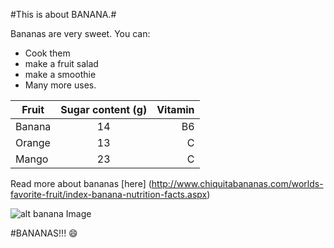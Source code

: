 #This is about BANANA.#

Bananas are very sweet. You can:

* Cook them
* make a fruit salad
* make a smoothie
* Many more uses.


| Fruit      | Sugar content (g)         | Vitamin  |
| ------------- |:-------------:| -----:|
| Banana      | 14 | B6 |
| Orange     | 13     |   C |
| Mango | 23     |    C |  


Read more about bananas [here] (http://www.chiquitabananas.com/worlds-favorite-fruit/index-banana-nutrition-facts.aspx)

![alt banana Image](https://i.imgflip.com/3p91z.jpg "banana") 

#BANANAS!!! :smile:
